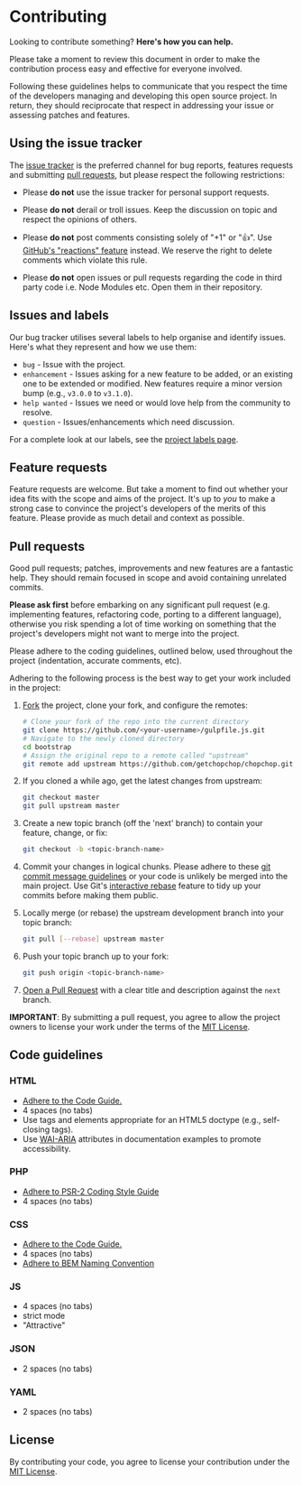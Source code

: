 # Contributing

Looking to contribute something? **Here's how you can help.**

Please take a moment to review this document in order to make the contribution
process easy and effective for everyone involved.

Following these guidelines helps to communicate that you respect the time of
the developers managing and developing this open source project. In return,
they should reciprocate that respect in addressing your issue or assessing
patches and features.

## Using the issue tracker

The [issue tracker](https://github.com/getchopchop/chopchop/issues) is
the preferred channel for bug reports, features requests and submitting
[pull requests](https://github.com/getchopchop/chopchop/pulls), but please
respect the following restrictions:

* Please **do not** use the issue tracker for personal support requests.

* Please **do not** derail or troll issues. Keep the discussion on topic and
  respect the opinions of others.

* Please **do not** post comments consisting solely of "+1" or ":thumbsup:".
  Use [GitHub's "reactions" feature](https://github.com/blog/2119-add-reactions-to-pull-requests-issues-and-comments)
  instead. We reserve the right to delete comments which violate this rule.

* Please **do not** open issues or pull requests regarding the code in third
  party code i.e. Node Modules etc. Open them in their repository.

## Issues and labels

Our bug tracker utilises several labels to help organise and identify issues.
Here's what they represent and how we use them:
- `bug` - Issue with the project.
- `enhancement` - Issues asking for a new feature to be added, or an existing
one to be extended or modified. New features require a minor version bump
(e.g., `v3.0.0` to `v3.1.0`).
- `help wanted` - Issues we need or would love help from the community to
resolve.
- `question` - Issues/enhancements which need discussion.

For a complete look at our labels, see the [project labels page](https://github.com/getchopchop/chopchop/labels).

## Feature requests

Feature requests are welcome. But take a moment to find out whether your idea
fits with the scope and aims of the project. It's up to *you* to make a strong
case to convince the project's developers of the merits of this feature. Please
provide as much detail and context as possible.

## Pull requests

Good pull requests; patches, improvements and new features are a fantastic
help. They should remain focused in scope and avoid containing unrelated
commits.

**Please ask first** before embarking on any significant pull request (e.g.
implementing features, refactoring code, porting to a different language),
otherwise you risk spending a lot of time working on something that the
project's developers might not want to merge into the project.

Please adhere to the coding guidelines, outlined below, used throughout the
project (indentation, accurate comments, etc).

Adhering to the following process is the best way to get your work
included in the project:

1. [Fork](https://help.github.com/fork-a-repo/) the project, clone your fork,
   and configure the remotes:

   ```bash
   # Clone your fork of the repo into the current directory
   git clone https://github.com/<your-username>/gulpfile.js.git
   # Navigate to the newly cloned directory
   cd bootstrap
   # Assign the original repo to a remote called "upstream"
   git remote add upstream https://github.com/getchopchop/chopchop.git
   ```

2. If you cloned a while ago, get the latest changes from upstream:

   ```bash
   git checkout master
   git pull upstream master
   ```

3. Create a new topic branch (off the 'next' branch) to
   contain your feature, change, or fix:

   ```bash
   git checkout -b <topic-branch-name>
   ```

4. Commit your changes in logical chunks. Please adhere to these [git commit
   message guidelines](http://tbaggery.com/2008/04/19/a-note-about-git-commit-messages.html)
   or your code is unlikely be merged into the main project. Use Git's
   [interactive rebase](https://help.github.com/articles/interactive-rebase)
   feature to tidy up your commits before making them public.

5. Locally merge (or rebase) the upstream development branch into your topic
branch:

   ```bash
   git pull [--rebase] upstream master
   ```

6. Push your topic branch up to your fork:

   ```bash
   git push origin <topic-branch-name>
   ```

7. [Open a Pull Request](https://help.github.com/articles/using-pull-requests/)
    with a clear title and description against the `next` branch.

**IMPORTANT**: By submitting a pull request, you agree to allow the project
owners to license your work under the terms of the [MIT License](LICENSE).

## Code guidelines

### HTML

- [Adhere to the Code Guide.](http://codeguide.co/#html)
- 4 spaces (no tabs)
- Use tags and elements appropriate for an HTML5 doctype (e.g., self-closing tags).
- Use [WAI-ARIA](https://developer.mozilla.org/en-US/docs/Web/Accessibility/ARIA) attributes in documentation examples to promote accessibility.

### PHP

- [Adhere to PSR-2 Coding Style Guide](http://www.php-fig.org/psr/psr-2/)
- 4 spaces (no tabs)

### CSS

- [Adhere to the Code Guide.](http://codeguide.co/#css)
- 4 spaces (no tabs)
- [Adhere to BEM Naming Convention](http://getbem.com/naming/)

### JS

- 4 spaces (no tabs)
- strict mode
- "Attractive"

### JSON

- 2 spaces (no tabs)

### YAML

- 2 spaces (no tabs)

## License

By contributing your code, you agree to license your contribution under the [MIT License](https://github.com/getchopchop/chopchop/blob/next/LICENSE.md).
